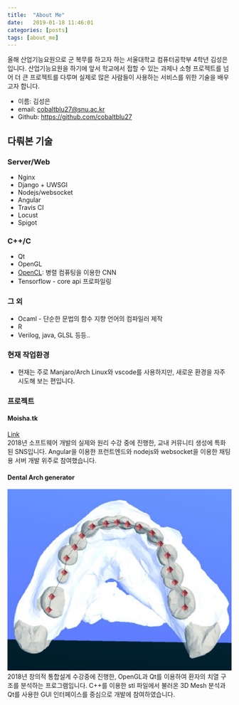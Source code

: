 ```yaml
---
title:  "About Me"
date:   2019-01-18 11:46:01
categories: [posts]
tags: [about_me]
---
```

  
올해 산업기능요원으로 군 복무를 하고자 하는 서울대학교 컴퓨터공학부 4학년 김성은 입니다. 산업기능요원을 하기에 앞서 학교에서 접할 수 있는 과제나 소형 프로젝트를 넘어 더 큰 프로젝트를 다루며 실제로 많은 사람들이 사용하는 서비스를 위한 기술을 배우고자 합니다.    
- 이름: 김성은
- email: <cobaltblu27@snu.ac.kr>
- Github: <https://github.com/cobaltblu27>

## 다뤄본 기술

### Server/Web
- Nginx
- Django + UWSGI
- Nodejs/websocket
- Angular
- Travis CI
- Locust  
- Spigot

### C++/C
- Qt
- OpenGL
- [OpenCL](https://github.com/cobaltblu27/cnn): 병렬 컴퓨팅을 이용한 CNN
- Tensorflow - core api 프로파일링

### 그 외
- Ocaml - 단순한 문법의 함수 지향 언어의 컴파일러 제작
- R
- Verilog, java, GLSL 등등..

### 현재 작업환경
- 현재는 주로 Manjaro/Arch Linux와 vscode를 사용하지만, 새로운 환경을 자주 시도해 보는 편입니다.

### 프로젝트

#### Moisha.tk
[Link](http://moisha.tk)  
2018년 소프트웨어 개발의 실제와 원리 수강 중에 진행한, 교내 커뮤니티 생성에 특화된 SNS입니다. Angular을 이용한 프런트엔드와 nodejs와 websocket을 이용한 채팅용 서버 개발 위주로 참여했습니다.

#### Dental Arch generator
![image](/images/dental_arch.png)  
2018년 창의적 통합설계 수강중에 진행한, OpenGL과 Qt를 이용하여 환자의 치열 구조를 분석하는 프로그램입니다. C++를 이용한 stl 파일에서 불러온 3D Mesh 분석과 Qt를 사용한 GUI 인터페이스를 중심으로 개발에 참여하였습니다.  
